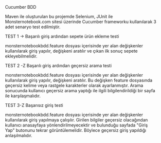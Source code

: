Cucumber BDD


Maven ile oluşturulan bu projemde Selenium, JUnit ile Monsternotebook.com sitesi üzerinde Cucumber frameworku kullanılarak 3 adet senaryo test edilmiştir.

TEST 1 -> Başarılı giriş ardından sepete ürün ekleme testi

monsternotebookbdd.feature dosyası içerisinde yer alan değişkenler kullanılarak giriş yapılır, <itemname> değişkeni aratılır ve çıkan ilk sonuç sepete ekleyebilmelidir.
  
TEST 2 -Z Başarılı giriş ardından geçersiz arama testi
  
monsternotebookbdd.feature dosyası içerisinde yer alan değişkenler kullanılarak giriş yapılır, <itemname> değişkeni aratılır. Bu değişken feature dosyasında geçersiz kelime veya rastgele karakterler olarak ayarlanmıştır. Arama sonucunda kullanıcı geçersiz arama yaptığı ile ilgili bilgilendirildiği bir sayfa ile karşılaşmalıdır.
 
TEST 3-Z Başarısız giriş testi
  
monsternotebookbdd.feature dosyası içerisinde yer alan değişkenler kullanılarak giriş yapılmaya çalışılır. Girilen bilgiler geçersiz olacağından kullanıcı anasayfaya yönlendirilmeyecektir ve bulunduğu sayfada "Giriş Yap" butonunu tekrar görüntülemelidir. Böylece geçersiz giriş yapıldığı anlaşılmalıdır.
